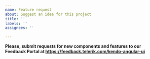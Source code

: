 ```yaml
---
name: Feature request
about: Suggest an idea for this project
title: ''
labels: ''
assignees: ''

---
```


**Please, submit requests for new components and features to our Feedback Portal at
https://feedback.telerik.com/kendo-angular-ui**
